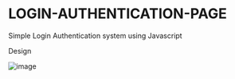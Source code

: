 # LOGIN-AUTHENTICATION-PAGE
Simple Login Authentication system using Javascript


Design

![image](https://github.com/Jyothirmayeebandi/LOGIN-AUTHENTICATION-PAGE/assets/103729063/acd93247-69a6-4e22-ae03-33492e2a4cf3)
